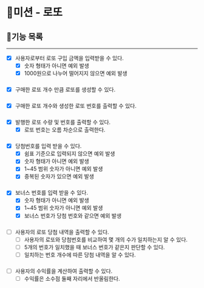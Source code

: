 # 💎미션 - 로또

## 📃기능 목록

----------------------------------------

- [x] 사용자로부터 로또 구입 금액을 입력받을 수 있다.
  - [x] 숫자 형태가 아니면 예외 발생 
  - [x] 1000원으로 나누어 떨어지지 않으면 예외 발생
###
- [x] 구매한 로또 개수 만큼 로또를 생성할 수 있다.
###
- [x] 구매한 로또 개수와 생성한 로또 번호를 출력할 수 있다.
###
- [x] 발행한 로또 수량 및 번호를 출력할 수 있다.
  - [x] 로또 번호는 오름 차순으로 출력한다.
###
- [x] 당첨번호를 입력 받을 수 있다.
  - [x] 쉼표 기준으로 입력되지 않으면 예외 발생
  - [x] 숫자 형태가 아니면 예외 발생
  - [x] 1~45 범위 숫자가 아니면 예외 발생
  - [x] 중복된 숫자가 있으면 예외 발생
###
- [x] 보너스 번호를 입력 받을 수 있다.
  - [x] 숫자 형태가 아니면 예외 발생
  - [x] 1~45 범위 숫자가 아니면 예외 발생
  - [x] 보너스 번호가 당첨 번호와 같으면 예외 발생
###
- [ ] 사용자의 로또 당첨 내역을 출력할 수 있다.
  - [ ] 사용자의 로또와 당첨번호를 비교하여 몇 개의 수가 일치하는지 알 수 있다.
  - [ ] 5개의 번호가 일치했을 때 보너스 번호가 같은지 판단할 수 있다.
  - [ ] 일치하는 번호 개수에 따른 당첨 내역을 알 수 있다.
###
- [ ] 사용자의 수익률을 계산하여 출력할 수 있다.
  - [ ] 수익률은 소수점 둘째 자리에서 반올림한다.

